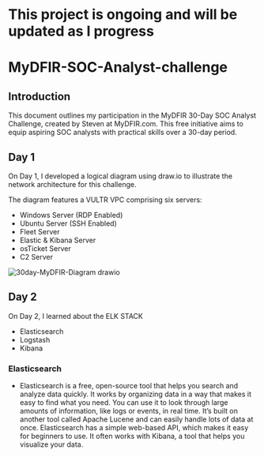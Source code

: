# This project is ongoing and will be updated as I progress

# MyDFIR-SOC-Analyst-challenge

## Introduction

This document outlines my participation in the MyDFIR 30-Day SOC Analyst Challenge, created by Steven at MyDFIR.com. This free initiative aims to equip aspiring SOC analysts with practical skills over a 30-day period.

## Day 1
On Day 1, I developed a logical diagram using draw.io to illustrate the network architecture for this challenge.

The diagram features a VULTR VPC comprising six servers:

- Windows Server (RDP Enabled)
- Ubuntu Server (SSH Enabled)
- Fleet Server
- Elastic & Kibana Server
- osTicket Server
- C2 Server

![30day-MyDFIR-Diagram drawio](https://github.com/user-attachments/assets/98019d97-aff6-4206-ad70-0665732799a6)

## Day 2
On Day 2, I learned about the ELK STACK
- Elasticsearch
- Logstash
- Kibana

### Elasticsearch 
- Elasticsearch is a free, open-source tool that helps you search and analyze data quickly. It works by organizing data in a way that makes it easy to find what you need. You can use it to look through large amounts of information, like logs or events, in real time. It’s built on another tool called Apache Lucene and can easily handle lots of data at once. Elasticsearch has a simple web-based API, which makes it easy for beginners to use. It often works with Kibana, a tool that helps you visualize your data.
<!--Logs from the Windows and Ubuntu servers will be forwarded to the Elastic & Kibana server via designated agents.


---

<details>
<summary> </summary>
